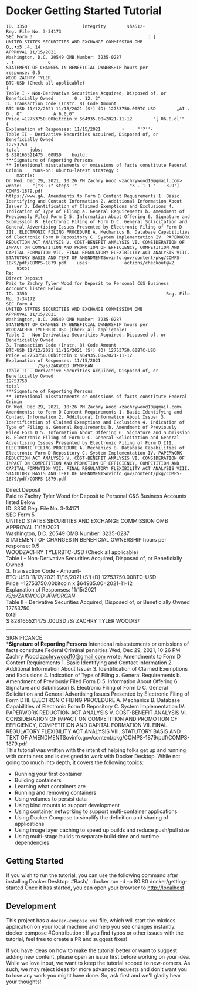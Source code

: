 # Docker Getting Started Tutorial
    ID. 3350                     integrity        sha512-                                                                                     Reg. File No. 3-34173                                                    
    SEC Form 3                                            : {        
    UNITED STATES SECURITIES AND EXCHANGE COMMISSION OMB                                    O,.•x5 .4. 14                
    APPROVAL 11/15/2021                                                    
    Washington, D.C. 20549 OMB Number: 3235-0287                                    . t             6    
    STATEMENT OF CHANGES IN BENEFICIAL OWNERSHIP hours per                                                    
    response: 0.5                                                    
    WOOD ZACHRY TYLER
    BTC-USD (Check all applicable)        
    {                                            
    Table I - Non-Derivative Securities Acquired, Disposed of, or Beneficially Owned        0 . 12. 2"                                            
    3. Transaction Code (Instr. 8) Code Amount                                                    
    BTC-USD 11/12/2021 11/15/2021 (S¹) (D) 12753750.00BTC-USD        „AI . O . O"            A 6.0.0"                                
    Price =12753750.00bitcoin x $64935.00=2021-11-12        "{ 06.0.ol'"            
    {                                
    Explanation of Responses: 11/15/2021        •     "'?''-                                        
    Table II - Derivative Securities Acquired, Disposed of, or Beneficially Owned                                                    
    12753750                                                    
    total    jobs:                                                
    $ 828165521475 .00USD    build:                                                
    ***Signature of Reporting Persons                                                    
    ** Intentional misstatements or omissions of facts constitute Federal Crimin    runs-on: ubuntu-latest strategy :                                      
        matrix:                                                
    On Wed, Dec 29, 2021, 10:26 PM Zachry Wood <zachrywood10@gmail.com> wrote:    "["3 .7" steps :"                    "3 . 1 1 "    3.9"]                 
    COMPS-1879.pdf                                                    
    https://www.gA. Amendments to Form D Content Requirements 1. Basic Identifying and Contact Information 2. Additional Information About Issuer 3. Identification of Claimed Exemptions and Exclusions 4. Indication of Type of Filing a. General Requirements b. Amendment of Previously Filed Form D 5. Information About Offering 6. Signature and Submission B. Electronic Filing of Form D C. General Solicitation and General Advertising Issues Presented by Electronic Filing of Form D III. ELECTRONIC FILING PROCEDURE A. Mechanics B. Database Capabilities of Electronic Form D Repository C. System Implementation IV. PAPERWORK REDUCTION ACT ANALYSIS V. COST-BENEFIT ANALYSIS VI. CONSIDERATION OF IMPACT ON COMPETITION AND PROMOTION OF EFFICIENCY, COMPETITION AND CAPITAL FORMATION VII. FINAL REGULATORY FLEXIBILITY ACT ANALYSIS VIII. STATUTORY BASIS AND TEXT OF AMENDMENTSovinfo.gov/content/pkg/COMPS-1879/pdf/COMPS-1879.pdf    uses:             actions/checkout@v2                                    
        uses:                                                
    Re:                                                     
    Direct Deposit                                                    
    Paid to Zachry Tyler Wood for Deposit to Personal C&S Business Accounts listed Below                                                     
    ID. 3350                                                     Reg. File No. 3-34172                                                    
    SEC Form 4                                                    
    UNITED STATES SECURITIES AND EXCHANGE COMMISSION OMB                                                    
    APPROVAL 11/15/2021                                                    
    Washington, D.C. 20549 OMB Number: 3235-0287                                                    
    STATEMENT OF CHANGES IN BENEFICIAL OWNERSHIP hours per                                                    
    WOODZACHRY TYLERBTC-USD (Check all applicable)                                                    
    Table I - Non-Derivative Securities Acquired, Disposed of, or Beneficially Owned                                                    
    3. Transaction Code (Instr. 8) Code Amount                                                    
    BTC-USD 11/12/2021 11/15/2021 (S¹) (D) 12753750.00BTC-USD                                                    
    Price =12753750.00bitcoin x $64935.00=2021-11-12                                                    
    Explanation of Responses: 11/15/2021                                                    
    ____________/S/s/ZAKWOOD JPMORGAN_______                                                    
    Table II - Derivative Securities Acquired, Disposed of, or Beneficially Owned                                                    
    12753750                                                    
    total                                                    
    ***Signature of Reporting Persons                                                    
    ** Intentional misstatements or omissions of facts constitute Federal Crimin                                                    
    On Wed, Dec 29, 2021, 10:26 PM Zachry Wood <zachrywood10@gmail.com> Amendments: to Form D Content Requirements 1. Basic Identifying and Contact Information 2. Additional Information About Issuer 3. Identification of Claimed Exemptions and Exclusions 4. Indication of Type of Filing a. General Requirements b. Amendment of Previously Filed Form D 5. Information About Offering 6. Signature and Submission B. Electronic Filing of Form D C. General Solicitation and General Advertising Issues Presented by Electronic Filing of Form D III. ELECTRONIC FILING PROCEDURE A. Mechanics B. Database Capabilities of Electronic Form D Repository C. System Implementation IV. PAPERWORK REDUCTION ACT ANALYSIS V. COST-BENEFIT ANALYSIS VI. CONSIDERATION OF IMPACT ON COMPETITION AND PROMOTION OF EFFICIENCY, COMPETITION AND CAPITAL FORMATION VII. FINAL REGULATORY FLEXIBILITY ACT ANALYSIS VIII. STATUTORY BASIS AND TEXT OF AMENDMENTSovinfo.gov/content/pkg/COMPS-1879/pdf/COMPS-1879.pdf                                                  
Direct Deposit                                                    
    Paid to Zachry Tyler Wood for Deposit to Personal C&S Business Accounts listed Below                                                     
    ID. 3350                                                     Reg. File No. 3-34171                                                    
    SEC Form 5                                                    
    UNITED STATES SECURITIES AND EXCHANGE COMMISSION OMB                                                    
    APPROVAL 11/15/2021                                                    
    Washington, D.C. 20549 OMB Number: 3235-0287                                                    
    STATEMENT OF CHANGES IN BENEFICIAL OWNERSHIP hours per                                                    
    response: 0.5                                                    
    WOODZACHRY TYLERBTC-USD (Check all applicable)                                                    
    Table I - Non-Derivative Securities Acquired, Disposed of, or Beneficially Owned                                                    
    3. Transaction Code -
Amount-            
    BTC-USD 11/12/2021 11/15/2021 (S¹) (D) 12753750.00BTC-USD                                                    
    Price =12753750.00bitcoin x $64935.00=2021-11-12                                                    
    Explanation of Responses: 11/15/2021                                                    
    _/S/s/ZAKWOOD JPMORGAN_                                                    
    Table II - Derivative Securities Acquired, Disposed of, or Beneficially Owned                                                    
    12753750                                                    
    total                                                    
    $ 828165521475 .00USD                                        /S/ ZACHRY TYLER WOOD/S/
______________________________________________________________________________
SIGNIFICANCE            
    ***Signature of Reporting Persons** Intentional misstatements or omissions of facts constitute Federal Criminal penalties     Wed, Dec 29, 2021, 10:26 PM 
Zachry Wood <zachrywood10@gmail.com> wrote: Amendments to Form D Content Requirements 1. Basic Identifying and Contact Information 2. Additional Information About Issuer 3. Identification of Claimed Exemptions and Exclusions 4. Indication of Type of Filing a. General Requirements b. Amendment of Previously Filed Form D 5. Information About Offering 6. Signature and Submission B. Electronic Filing of Form D C. General Solicitation and General Advertising Issues Presented by Electronic Filing of Form D III. ELECTRONIC FILING PROCEDURE A. Mechanics B. Database Capabilities of Electronic Form D Repository C. System Implementation IV. PAPERWORK REDUCTION ACT ANALYSIS V. COST-BENEFIT ANALYSIS VI. CONSIDERATION OF IMPACT ON COMPETITION AND PROMOTION OF EFFICIENCY, COMPETITION AND CAPITAL FORMATION VII. FINAL REGULATORY FLEXIBILITY ACT ANALYSIS VIII. STATUTORY BASIS AND TEXT OF AMENDMENTSovinfo.gov/content/pkg/COMPS-1879/pdf/COMPS-1879.pdf                                                 
This tutorial was written with the intent of helping folks get up and running
with containers and is designed to work with Docker Desktop. While not going too much 
into depth, it covers the following topics:
- Running your first container
- Building containers
- Learning what containers are
- Running and removing containers
- Using volumes to persist data
- Using bind mounts to support development
- Using container networking to support multi-container applications
- Using Docker Compose to simplify the definition and sharing of applications
- Using image layer caching to speed up builds and reduce push/pull size
- Using multi-stage builds to separate build-time and runtime dependencies
## Getting Started
If you wish to run the tutorial, you can use the following command after installing Docker Desktop:
#Bash/ :
docker run -d -p 80:80 docker/getting-started
Once it has started, you can open your browser to [http://localhost](http://localhost).
## Development
This project has a `docker-compose.yml` file, which will start the mkdocs application on your
local machine and help you see changes instantly.
docker compose #Contribution :
If you find typos or other issues with the tutorial, feel free to create a PR and suggest fixes!

If you have ideas on how to make the tutorial better or want to suggest adding new content, please open an 
issue first before working on your idea. While we love input, we want to keep the tutorial scoped to new-comers.
As such, we may reject ideas for more advanced requests and don't want you to lose any work you might
have done. So, ask first and we'll gladly hear your thoughts!
